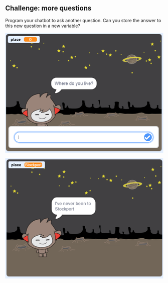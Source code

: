 ## Challenge: more questions

Program your chatbot to ask another question. Can you store the answer to this new question in a new variable?

![More questions](images/chatbot-question1.png)

![More questions](images/chatbot-question2.png)